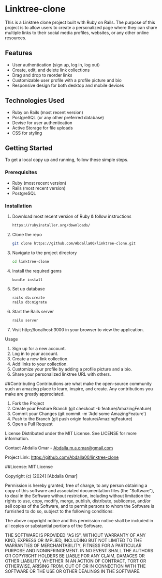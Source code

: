 # Linktree-clone

This is a Linktree clone project built with Ruby on Rails. The purpose of this project is to allow users to create a personalized page where they can share multiple links to their social media profiles, websites, or any other online resources.

## Features

- User authentication (sign up, log in, log out)
- Create, edit, and delete link collections
- Drag and drop to reorder links
- Customizable user profile with a profile picture and bio
- Responsive design for both desktop and mobile devices

## Technologies Used

- Ruby on Rails (most recent version)
- PostgreSQL (or any other preferred database)
- Devise for user authentication
- Active Storage for file uploads
- CSS for styling

## Getting Started

To get a local copy up and running, follow these simple steps.

### Prerequisites

- Ruby (most recent version)
- Rails (most recent version)
- PostgreSQL

### Installation

1. Download most recent version of Ruby & follow instructions

   ```sh
   https://rubyinstaller.org/downloads/

2. Clone the repo
   ```sh
   git clone https://github.com/Abdalla00/linktree-clone.git

3. Navigate to the project directory
   ```sh
   cd linktree-clone

4. Install the required gems
   ```sh
   bundle install
   
5. Set up database
   ```sh
   rails db:create
   rails db:migrate

   
6. Start the Rails server
   ```sh
   rails server
   
7. Visit http://localhost:3000 in your browser to view the application.



Usage
1. Sign up for a new account.
2. Log in to your account.
3. Create a new link collection.
4. Add links to your collection.
5. Customize your profile by adding a profile picture and a bio.
6. Share your personalized linktree URL with others.

##Contributing
Contributions are what make the open-source community such an amazing place to learn, inspire, and create. Any contributions you make are greatly appreciated.

1. Fork the Project
2. Create your Feature Branch (git checkout -b feature/AmazingFeature)
3. Commit your Changes (git commit -m 'Add some AmazingFeature')
4. Push to the Branch (git push origin feature/AmazingFeature)
5. Open a Pull Request

License
Distributed under the MIT License. See LICENSE for more information.

Contact
Abdalla Omar - Abdalla.m.a.omar@gmail.com

Project Link: https://github.com/Abdalla00/linktree-clone

##License:
MIT License

Copyright (c) [2024] [Abdalla Omar]

Permission is hereby granted, free of charge, to any person obtaining a copy
of this software and associated documentation files (the "Software"), to deal
in the Software without restriction, including without limitation the rights
to use, copy, modify, merge, publish, distribute, sublicense, and/or sell
copies of the Software, and to permit persons to whom the Software is
furnished to do so, subject to the following conditions:

The above copyright notice and this permission notice shall be included in all
copies or substantial portions of the Software.

THE SOFTWARE IS PROVIDED "AS IS", WITHOUT WARRANTY OF ANY KIND, EXPRESS OR
IMPLIED, INCLUDING BUT NOT LIMITED TO THE WARRANTIES OF MERCHANTABILITY,
FITNESS FOR A PARTICULAR PURPOSE AND NONINFRINGEMENT. IN NO EVENT SHALL THE
AUTHORS OR COPYRIGHT HOLDERS BE LIABLE FOR ANY CLAIM, DAMAGES OR OTHER
LIABILITY, WHETHER IN AN ACTION OF CONTRACT, TORT OR OTHERWISE, ARISING FROM,
OUT OF OR IN CONNECTION WITH THE SOFTWARE OR THE USE OR OTHER DEALINGS IN THE
SOFTWARE.
